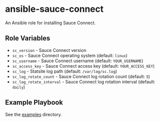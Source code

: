 # ansible-sauce-connect

An Ansible role for installing Sauce Connect.

## Role Variables

- `sc_version` - Sauce Connect version
- `sc_os` - Sauce Connect operating system (default: `linux`)
- `sc_username` - Sauce Connect username (default: `YOUR_USERNAME`)
- `sc_access_key` - Sauce Connect access key (default: `YOUR_ACCESS_KEY`)
- `sc_log` - Statsite log path (default: `/var/log/sc.log`)
- `sc_log_rotate_count` - Sauce Connect log rotation count (default: `5`)
- `sc_log_rotate_interval` - Sauce Connect log rotation interval (default: `daily`)

## Example Playbook

See the [examples](./examples/) directory.
